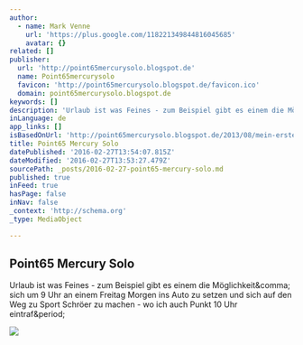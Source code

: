 ```yaml
---
author:
  - name: Mark Venne
    url: 'https://plus.google.com/118221349844816045685'
    avatar: {}
related: []
publisher:
  url: 'http://point65mercurysolo.blogspot.de'
  name: Point65mercurysolo
  favicon: 'http://point65mercurysolo.blogspot.de/favicon.ico'
  domain: point65mercurysolo.blogspot.de
keywords: []
description: 'Urlaub ist was Feines - zum Beispiel gibt es einem die Möglichkeit, sich um 9 Uhr an einem Freitag Morgen ins Auto zu setzen und sich auf den Weg zu Sport Schröer zu machen - wo ich auch Punkt 10 Uhr eintraf.'
inLanguage: de
app_links: []
isBasedOnUrl: 'http://point65mercurysolo.blogspot.de/2013/08/mein-erster-tag-mit-dem-mercury-solo.html'
title: Point65 Mercury Solo
datePublished: '2016-02-27T13:54:07.815Z'
dateModified: '2016-02-27T13:53:27.479Z'
sourcePath: _posts/2016-02-27-point65-mercury-solo.md
published: true
inFeed: true
hasPage: false
inNav: false
_context: 'http://schema.org'
_type: MediaObject

---
```

<article style=""><h1>Point65 Mercury Solo</h1><p>Urlaub ist was Feines - zum Beispiel gibt es einem die Möglichkeit&amp;comma; sich um 9 Uhr an einem Freitag Morgen ins Auto zu setzen und sich auf den Weg zu Sport Schröer zu machen - wo ich auch Punkt 10 Uhr eintraf&amp;period;</p><img src="http://4.bp.blogspot.com/-hVfnPYXC6HY/UgnpFx35IEI/AAAAAAAAAsQ/VAjAAaVKU9Q/s320/Foto+12.08.13+09+47+20.jpg" /></article>